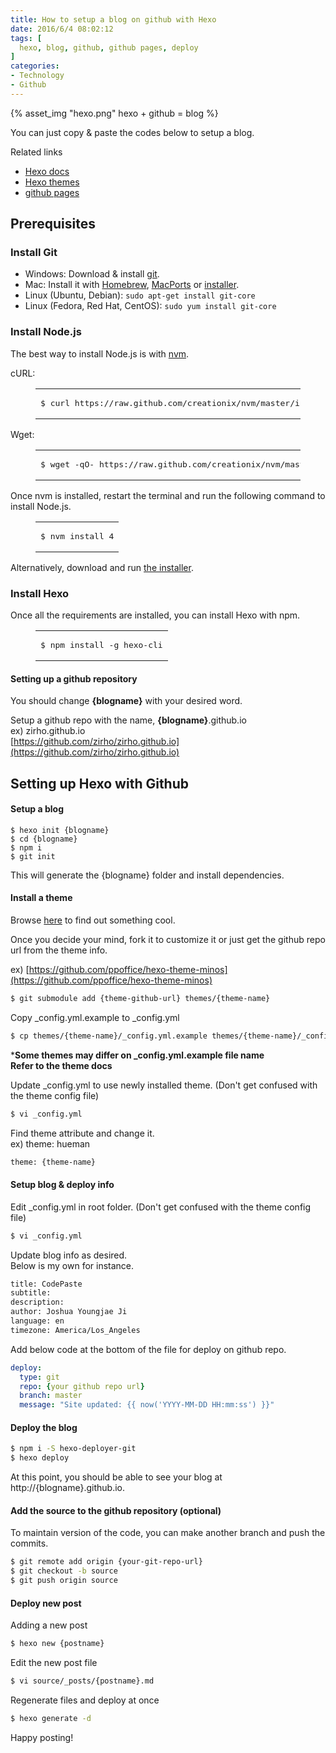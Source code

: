 ```yaml
---
title: How to setup a blog on github with Hexo
date: 2016/6/4 08:02:12
tags: [
  hexo, blog, github, github pages, deploy
]
categories: 
- Technology
- Github
---
```


{% asset_img "hexo.png" hexo + github = blog %}

You can just copy & paste the codes below to setup a blog.

Related links  
* [Hexo docs](https://hexo.io/docs/)
* [Hexo themes](https://hexo.io/themes/)
* [github pages](https://pages.github.com/)

## Prerequisites

<div>
<h3 id="Install-Git" class="article-heading"><a href="#Install-Git" class="headerlink" title="Install Git"></a>Install Git<a class="article-anchor" href="#Install-Git" aria-hidden="true"></a></h3>
<ul>
<li>Windows: Download &amp; install <a href="https://git-scm.com/download/win" target="_blank" rel="external">git</a>.</li>
<li>Mac: Install it with <a href="http://mxcl.github.com/homebrew/" target="_blank" rel="external">Homebrew</a>, <a href="http://www.macports.org/" target="_blank" rel="external">MacPorts</a> or <a href="http://sourceforge.net/projects/git-osx-installer/" target="_blank" rel="external">installer</a>.</li>
<li>Linux (Ubuntu, Debian): <code>sudo apt-get install git-core</code></li>
<li>Linux (Fedora, Red Hat, CentOS): <code>sudo yum install git-core</code></li>
</ul>
<h3 id="Install-Node-js" class="article-heading"><a href="#Install-Node-js" class="headerlink" title="Install Node.js"></a>Install Node.js<a class="article-anchor" href="#Install-Node-js" aria-hidden="true"></a></h3><p>The best way to install Node.js is with <a href="https://github.com/creationix/nvm" target="_blank" rel="external">nvm</a>.</p>
<p>cURL:</p>
<figure class="highlight bash"><table><tbody><tr><td class="code"><pre><span class="line">$ curl https://raw.github.com/creationix/nvm/master/install.sh | sh</span><br></pre></td></tr></tbody></table></figure>
<p>Wget:</p>
<figure class="highlight bash"><table><tbody><tr><td class="code"><pre><span class="line">$ wget -qO- https://raw.github.com/creationix/nvm/master/install.sh | sh</span><br></pre></td></tr></tbody></table></figure>
<p>Once nvm is installed, restart the terminal and run the following command to install Node.js.</p>
<figure class="highlight bash"><table><tbody><tr><td class="code"><pre><span class="line">$ nvm install 4</span><br></pre></td></tr></tbody></table></figure>
<p>Alternatively, download and run <a href="http://nodejs.org/" target="_blank" rel="external">the installer</a>.</p>
<h3 id="Install-Hexo" class="article-heading"><a href="#Install-Hexo" class="headerlink" title="Install Hexo"></a>Install Hexo<a class="article-anchor" href="#Install-Hexo" aria-hidden="true"></a></h3><p>Once all the requirements are installed, you can install Hexo with npm.</p>
<figure class="highlight bash"><table><tbody><tr><td class="code"><pre><span class="line">$ npm install -g hexo-cli</span><br></pre></td></tr></tbody></table></figure>
</div>


#### Setting up a github repository

You should change **{blogname}** with your desired word.

Setup a github repo with the name, **{blogname}**.github.io  
ex) zirho.github.io     
[https://github.com/zirho/zirho.github.io](https://github.com/zirho/zirho.github.io)     

## Setting up Hexo with Github  

#### Setup a blog 

```
$ hexo init {blogname}
$ cd {blogname}
$ npm i
$ git init
```
This will generate the {blogname} folder and install dependencies.

#### Install a theme 

Browse [here](https://hexo.io/themes/) to find out something cool.

Once you decide your mind, fork it to customize it or just get the github repo url from the theme info.

ex) [https://github.com/ppoffice/hexo-theme-minos](https://github.com/ppoffice/hexo-theme-minos)
```bash
$ git submodule add {theme-github-url} themes/{theme-name}
```
  
   
Copy _config.yml.example to _config.yml
```bash
$ cp themes/{theme-name}/_config.yml.example themes/{theme-name}/_config.yml
```
***Some themes may differ on _config.yml.example file name**  
**Refer to the theme docs**  


Update _config.yml to use newly installed theme. (Don't get confused with the theme config file)

```bash
$ vi _config.yml
```

Find theme attribute and change it.  
ex) theme: hueman

```bash
theme: {theme-name}
```

#### Setup blog & deploy info 

Edit _config.yml in root folder. (Don't get confused with the theme config file)

```bash
$ vi _config.yml
```

Update blog info as desired.  
Below is my own for instance.  

```bash
title: CodePaste 
subtitle:
description:
author: Joshua Youngjae Ji
language: en
timezone: America/Los_Angeles
```

Add below code at the bottom of the file for deploy on github repo.  

```yml
deploy:
  type: git
  repo: {your github repo url}
  branch: master
  message: "Site updated: {{ now('YYYY-MM-DD HH:mm:ss') }}"
```

#### Deploy the blog

```bash
$ npm i -S hexo-deployer-git
$ hexo deploy
```

At this point, you should be able to see your blog at http://{blogname}.github.io. 

#### Add the source to the github repository (optional)

To maintain version of the code, you can make another branch and push the commits.  

```bash
$ git remote add origin {your-git-repo-url}
$ git checkout -b source 
$ git push origin source 
```

#### Deploy new post 

Adding a new post

```bash
$ hexo new {postname}
```

Edit the new post file

```bash
$ vi source/_posts/{postname}.md
```

Regenerate files and deploy at once

```bash
$ hexo generate -d
```


Happy posting!



